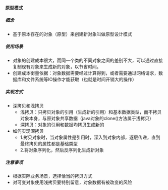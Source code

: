 #### 原型模式

##### 概念

- 基于原本存在的对象（原型）来创建新对象叫做原型设计模式

##### 使用场景

- 对象的创建成本很大，而同一个类的不同对象之间的差别不大，可以通过直接复制现有对象来生成新的对象，以节省时间。
- 创建成本衡量依据：对象数据需要经过计算得到，或者需要通过网络请求，数据库和文件系统等IO操作才能获取（也就是时间开销大的操作）

##### 实现方式

- 深拷贝和浅拷贝
  - 浅拷贝：只拷贝对象的引用（生成新的引用）和基本数据类型，而不拷贝对象本身，与原对象共享数据（java对象的clone()方法属于浅拷贝）
  - 深拷贝：对象的引用和数据均拷贝生成新的
- 如何实现深拷贝
  - 1.拷贝对象时，当对象属性是引用时，深入到对象内部，逐层传递，直到最终拷贝的属性都是基础类型
  - 2.将对象序列化，然后反序列化生成新对象

##### 注意事项

- 根据实际业务场景，选择恰当的拷贝方式
- 对可变对象使用浅拷贝要特别留意，对象数据有被改变的风险

